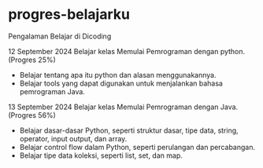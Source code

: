 # progres-belajarku

Pengalaman Belajar di Dicoding

12 September 2024
Belajar kelas Memulai Pemrograman dengan python. (Progres 25%)
* Belajar tentang apa itu python dan alasan menggunakannya.
* Belajar tools yang dapat digunakan untuk menjalankan bahasa pemrograman Java.

13 September 2024
Belajar kelas Memulai Pemrograman dengan Java. (Progres 56%)
* Belajar dasar-dasar Python, seperti struktur dasar, tipe data, string, operator, input output, dan array.
* Belajar control flow dalam Python, seperti perulangan dan percabangan.
* Belajar tipe data koleksi, seperti list, set, dan map.
